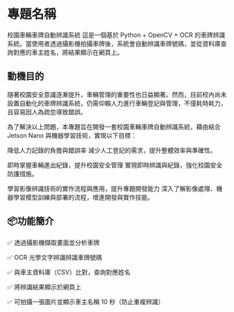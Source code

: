 # 專題名稱
校園車輛車牌自動辨識系統
這是一個基於 Python + OpenCV + OCR 的車牌辨識系統。當使用者透過攝影機拍攝車牌後，系統會自動辨識車牌號碼，並從資料庫查詢對應的車主姓名，將結果顯示在網頁上。

## 動機目的
隨著校園安全意識逐漸提升，車輛管理的重要性也日益顯著。然而，目前校內尚未設置自動化的車牌辨識系統，仍需仰賴人力進行車輛登記與管理，不僅耗時耗力，且容易因人為疏忽導致錯誤。

為了解決以上問題，本專題旨在開發一套校園車輛車牌自動辨識系統，藉由結合 Jetson Nano 與機器學習技術，實現以下目標：

降低人力記錄的負擔與錯誤率
減少人工登記的需求，提升整體效率與準確性。

即時掌握車輛進出紀錄，提升校園安全管理
實現即時辨識與紀錄，強化校園安全防護措施。

學習影像辨識技術的實作流程與應用，提升專題開發能力
深入了解影像處理、機器學習模型訓練與部署的流程，增進開發與實作技能。

## 📦功能簡介
✅ 透過攝影機擷取畫面並分析車牌

✅ OCR 光學文字辨識辨識車牌號碼

✅ 與車主資料庫（CSV）比對，查詢對應姓名

✅ 將辨識結果顯示於網頁上

✅ 可拍攝一張圖片並顯示車主名稱 10 秒（防止重複辨識）
